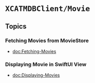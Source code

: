 # ``XCATMDBClient/Movie``

## Topics

### Fetching Movies from MovieStore 
- <doc:Fetching-Movies>

### Displaying Movie in SwiftUI View
- <doc:Displaying-Movies>
